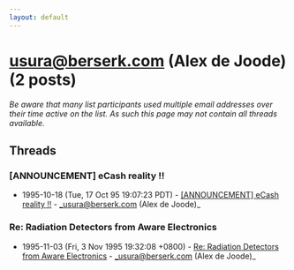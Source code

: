 ```yaml
---
layout: default
---
```


# usura@berserk.com (Alex de Joode) (2 posts)

_Be aware that many list participants used multiple email addresses over their time active on the list. As such this page may not contain all threads available._

## Threads

### [ANNOUNCEMENT] eCash reality !!
+ 1995-10-18 (Tue, 17 Oct 95 19:07:23 PDT) - [[ANNOUNCEMENT] eCash reality !!](/archive/1995/10/912a7aa2eebbbbb7450de17e4ea285a3617279083c58f505a4d579557832fdd9) - _usura@berserk.com (Alex de Joode)_

### Re: Radiation Detectors from Aware Electronics
+ 1995-11-03 (Fri, 3 Nov 1995 19:32:08 +0800) - [Re: Radiation Detectors from Aware Electronics](/archive/1995/11/bb3d8aaeef4faed3d140062699bd0fed0c081fb7fec70b0800dde23423e57e70) - _usura@berserk.com (Alex de Joode)_

